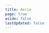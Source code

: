 ```yaml
---
title: Aeria
page: true
aside: false
lastUpdated: false
---
```


<script setup lang="ts">
import Home from './src/components/home.vue'
</script>

<Home />

